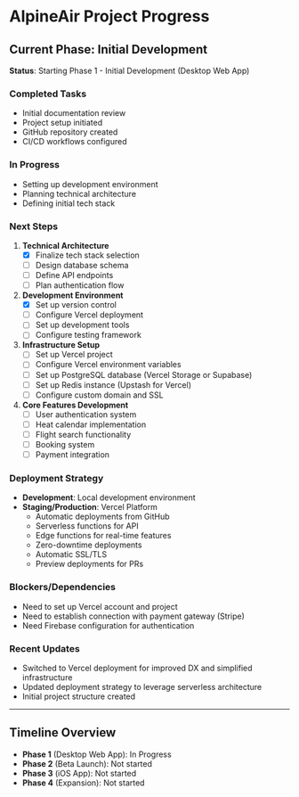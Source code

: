 # AlpineAir Project Progress

## Current Phase: Initial Development
**Status**: Starting Phase 1 - Initial Development (Desktop Web App)

### Completed Tasks
- Initial documentation review
- Project setup initiated
- GitHub repository created
- CI/CD workflows configured

### In Progress
- Setting up development environment
- Planning technical architecture
- Defining initial tech stack

### Next Steps
1. **Technical Architecture**
   - [x] Finalize tech stack selection
   - [ ] Design database schema
   - [ ] Define API endpoints
   - [ ] Plan authentication flow

2. **Development Environment**
   - [x] Set up version control
   - [ ] Configure Vercel deployment
   - [ ] Set up development tools
   - [ ] Configure testing framework

3. **Infrastructure Setup**
   - [ ] Set up Vercel project
   - [ ] Configure Vercel environment variables
   - [ ] Set up PostgreSQL database (Vercel Storage or Supabase)
   - [ ] Set up Redis instance (Upstash for Vercel)
   - [ ] Configure custom domain and SSL

4. **Core Features Development**
   - [ ] User authentication system
   - [ ] Heat calendar implementation
   - [ ] Flight search functionality
   - [ ] Booking system
   - [ ] Payment integration

### Deployment Strategy
- **Development**: Local development environment
- **Staging/Production**: Vercel Platform
  - Automatic deployments from GitHub
  - Serverless functions for API
  - Edge functions for real-time features
  - Zero-downtime deployments
  - Automatic SSL/TLS
  - Preview deployments for PRs

### Blockers/Dependencies
- Need to set up Vercel account and project
- Need to establish connection with payment gateway (Stripe)
- Need Firebase configuration for authentication

### Recent Updates
- Switched to Vercel deployment for improved DX and simplified infrastructure
- Updated deployment strategy to leverage serverless architecture
- Initial project structure created

---

## Timeline Overview
- **Phase 1** (Desktop Web App): In Progress
- **Phase 2** (Beta Launch): Not started
- **Phase 3** (iOS App): Not started
- **Phase 4** (Expansion): Not started 